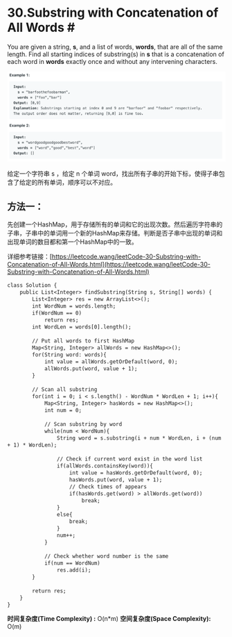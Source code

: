 # 30.Substring with Concatenation of All Words \#

You are given a string, **s**, and a list of words, **words**, that are all of the same length. Find all starting indices of substring\(s\) in **s** that is a concatenation of each word in **words** exactly once and without any intervening characters.

![](.gitbook/assets/image%20%2836%29.png)

给定一个字符串 s ，给定 n 个单词 word，找出所有子串的开始下标，使得子串包含了给定的所有单词，顺序可以不对应。

## 方法一：

先创建一个HashMap，用于存储所有的单词和它的出现次数。然后遍历字符串的子串，子串中的单词用一个新的HashMap来存储。判断是否子串中出现的单词和出现单词的数目都和第一个HashMap中的一致。

详细参考链接：[https://leetcode.wang/leetCode-30-Substring-with-Concatenation-of-All-Words.html](https://leetcode.wang/leetCode-30-Substring-with-Concatenation-of-All-Words.html)

```text
class Solution {
    public List<Integer> findSubstring(String s, String[] words) {
        List<Integer> res = new ArrayList<>();
        int WordNum = words.length;
        if(WordNum == 0)
            return res;
        int WordLen = words[0].length();
        
        // Put all words to first HashMap
        Map<String, Integer> allWords = new HashMap<>();
        for(String word: words){
            int value = allWords.getOrDefault(word, 0);
            allWords.put(word, value + 1);
        }
        
        // Scan all substring
        for(int i = 0; i < s.length() - WordNum * WordLen + 1; i++){
            Map<String, Integer> hasWords = new HashMap<>();
            int num = 0;
            
            // Scan substring by word
            while(num < WordNum){
                String word = s.substring(i + num * WordLen, i + (num + 1) * WordLen);
                
                // Check if current word exist in the word list
                if(allWords.containsKey(word)){
                    int value = hasWords.getOrDefault(word, 0);
                    hasWords.put(word, value + 1);
                    // Check times of appears
                    if(hasWords.get(word) > allWords.get(word))
                        break;
                }
                else{
                    break;
                }
                num++;
            }
            
            // Check whether word number is the same
            if(num == WordNum)
                res.add(i);
        }
        
        return res;
    }
}
```

**时间复杂度\(Time Complexity\) :** O\(n\*m\)          **空间复杂度\(Space Complexity\):** O\(m\)


